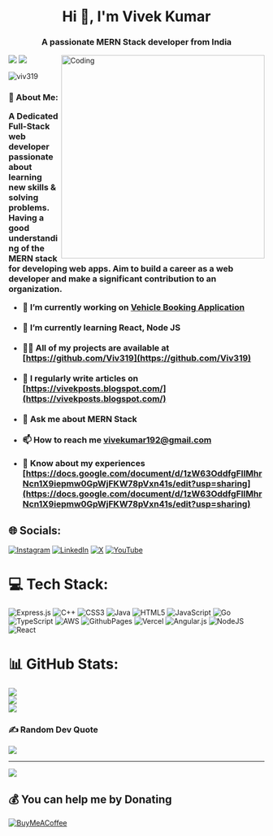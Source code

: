 
<h1 align="center">Hi 👋, I'm Vivek Kumar</h1>
<h3 align="center">A passionate MERN Stack developer from India</h3>
<img src="https://github.com/Viv319/Viv319/assets/26425926/29d88106-8383-4f44-9760-b2751ccd8507">

<img src="https://readme-typing-svg.demolab.com/?lines=Backend+Developer;Frontend+Developer;Full+Stack+Web+Developer;Hand+on+experience+in+Devop's;MERN+Stack+Developer" style="display: center;">

<img align="right" alt="Coding" width="400" src="https://camo.githubusercontent.com/10b2d4e80487e1d9cd086ce8619e15740a1bd22c6462f6be13df93ee684deb7b/68747470733a2f2f616e616c7974696373696e6469616d61672e636f6d2f77702d636f6e74656e742f75706c6f6164732f323031382f31322f646576656c6f7065722d6472696262626c652e676966">

<p align="left"> <img src="https://komarev.com/ghpvc/?username=viv319&label=Profile%20views&color=0e75b6&style=flat" alt="viv319" /> </p>

 <h3>💫 About Me:

[](https://github.com/tarun-upadhyay#about-me)

A Dedicated Full-Stack web developer passionate about learning new skills & solving problems. Having a good understanding of the MERN stack for developing web apps. Aim to build a career as a web developer and make a significant contribution to an organization.
- 🔭 I’m currently working on [Vehicle Booking Application](https://github.com/Viv319/Vehical-Booking-Application)<br><br>
-  🌱 I’m currently learning **React, Node JS**<br><br> 
-  👨‍💻 All of my projects are available at [https://github.com/Viv319](https://github.com/Viv319)<br><br>
-  📝 I regularly write articles on [https://vivekposts.blogspot.com/](https://vivekposts.blogspot.com/)<br><br>
-  💬 Ask me about **MERN Stack**<br><br>
-  📫 How to reach me **vivekumar192@gmail.com**<br><br>
-  📄 Know about my experiences [https://docs.google.com/document/d/1zW63OddfgFIIMhrNcn1X9iepmw0GpWjFKW78pVxn41s/edit?usp=sharing](https://docs.google.com/document/d/1zW63OddfgFIIMhrNcn1X9iepmw0GpWjFKW78pVxn41s/edit?usp=sharing)


## 🌐 Socials:
[![Instagram](https://img.shields.io/badge/Instagram-%23E4405F.svg?logo=Instagram&logoColor=white)](https://instagram.com/vivek_319) [![LinkedIn](https://img.shields.io/badge/LinkedIn-%230077B5.svg?logo=linkedin&logoColor=white)](https://linkedin.com/in/vivekkumar319) [![X](https://img.shields.io/badge/X-black.svg?logo=X&logoColor=white)](https://x.com/vivekumar_) [![YouTube](https://img.shields.io/badge/YouTube-%23FF0000.svg?logo=YouTube&logoColor=white)](https://youtube.com/@VivekHalwai) 


# 💻 Tech Stack:
![Express.js](https://img.shields.io/badge/express.js-%23404d59.svg?style=for-the-badge&logo=express&logoColor=%2361DAFB) ![C++](https://img.shields.io/badge/c++-%2300599C.svg?style=for-the-badge&logo=c%2B%2B&logoColor=white) ![CSS3](https://img.shields.io/badge/css3-%231572B6.svg?style=for-the-badge&logo=css3&logoColor=white) ![Java](https://img.shields.io/badge/java-%23ED8B00.svg?style=for-the-badge&logo=openjdk&logoColor=white) ![HTML5](https://img.shields.io/badge/html5-%23E34F26.svg?style=for-the-badge&logo=html5&logoColor=white) ![JavaScript](https://img.shields.io/badge/javascript-%23323330.svg?style=for-the-badge&logo=javascript&logoColor=%23F7DF1E) ![Go](https://img.shields.io/badge/go-%2300ADD8.svg?style=for-the-badge&logo=go&logoColor=white) ![TypeScript](https://img.shields.io/badge/typescript-%23007ACC.svg?style=for-the-badge&logo=typescript&logoColor=white) ![AWS](https://img.shields.io/badge/AWS-%23FF9900.svg?style=for-the-badge&logo=amazon-aws&logoColor=white) ![GithubPages](https://img.shields.io/badge/github%20pages-121013?style=for-the-badge&logo=github&logoColor=white) ![Vercel](https://img.shields.io/badge/vercel-%23000000.svg?style=for-the-badge&logo=vercel&logoColor=white) ![Angular.js](https://img.shields.io/badge/angular.js-%23E23237.svg?style=for-the-badge&logo=angularjs&logoColor=white) ![NodeJS](https://img.shields.io/badge/node.js-6DA55F?style=for-the-badge&logo=node.js&logoColor=white) ![React](https://img.shields.io/badge/react-%2320232a.svg?style=for-the-badge&logo=react&logoColor=%2361DAFB)
# 📊 GitHub Stats:
![](https://github-readme-stats.vercel.app/api?username=Viv319&theme=dark&hide_border=false&include_all_commits=true&count_private=false)<br/>
![](https://github-readme-streak-stats.herokuapp.com/?user=Viv319&theme=dark&hide_border=false)<br/>
![](https://github-readme-stats.vercel.app/api/top-langs/?username=Viv319&theme=dark&hide_border=false&include_all_commits=true&count_private=false&layout=compact)

### ✍️ Random Dev Quote
![](https://quotes-github-readme.vercel.app/api?type=horizontal&theme=radical)

---
[![](https://visitcount.itsvg.in/api?id=Viv319&icon=0&color=0)](https://visitcount.itsvg.in)

  ## 💰 You can help me by Donating
  [![BuyMeACoffee](https://img.shields.io/badge/Buy%20Me%20a%20Coffee-ffdd00?style=for-the-badge&logo=buy-me-a-coffee&logoColor=black)](https://buymeacoffee.com/https://www.buymeacoffee.com/Vivek319) 

  
<!-- Proudly created with GPRM ( https://gprm.itsvg.in ) -->
